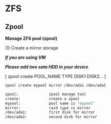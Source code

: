 # ZFS
## Zpool
**Manage ZFS pool (zpool)**

(1) Create a mirror storage

***If you are using VM***

***Please add two sata HDD in your device***

[ zpool create POOL_NAME TYPE DISK1 DISK2... ]

```bash
zpool create mypool mirror /dev/ada1 /dev/ada2

zpool:              zpool manage tool
create:             create a zpool
mypool:             pool name is "mypool"   
mirror:             raid type is mirror
/dev/ada1:          first disk for mirror
/dev/ada2:          second disk for mirror
```
